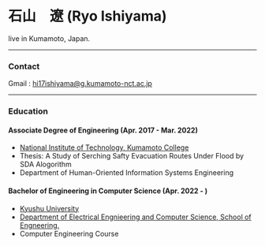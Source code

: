 # 石山　遼 (Ryo Ishiyama)

live in Kumamoto, Japan.

---

### Contact
Gmail : hi17ishiyama@g.kumamoto-nct.ac.jp

---
### Education
#### Associate Degree of Engineering (Apr. 2017 - Mar. 2022)
 * [National Institute of Technology, Kumamoto College](https://kumamoto-nct.ac.jp/)
 * Thesis: A Study of Serching Safty Evacuation Routes Under Flood by SDA Alogorithm 
 * Department of Human-Oriented Information Systems Engineering

#### Bachelor of Engineering in Computer Science (Apr. 2022 - )
 * [Kyushu University](https://www.kyushu-u.ac.jp/ja/)
 * [Department of Electrical Engnieering and Computer Science, School of Engneering.](https://www.eecs.kyushu-u.ac.jp/)
 * Computer Engineering Course





